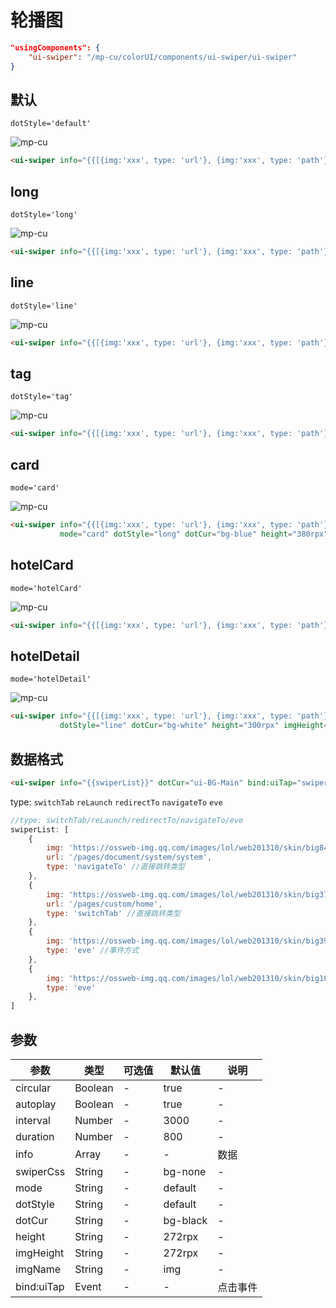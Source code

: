 <div class="mp-cu-doc-theme-content">

# 轮播图

```json
"usingComponents": {
    "ui-swiper": "/mp-cu/colorUI/components/ui-swiper/ui-swiper"
}
```

## 默认

`dotStyle='default'`

![mp-cu](https://colorui-assest.vercel.app/mp-cu-doc/swiper/swiper-1.png)

```html
<ui-swiper info="{{[{img:'xxx', type: 'url'}, {img:'xxx', type: 'path'}]}}" dotCur="ui-BG-Main"/>
```

## long

`dotStyle='long'`

![mp-cu](https://colorui-assest.vercel.app/mp-cu-doc/swiper/swiper-2.png)

```html
<ui-swiper info="{{[{img:'xxx', type: 'url'}, {img:'xxx', type: 'path'}]}}" dotStyle="long" dotCur="bg-white"/>
```

## line

`dotStyle='line'`

![mp-cu](https://colorui-assest.vercel.app/mp-cu-doc/swiper/swiper-3.png)

```html
<ui-swiper info="{{[{img:'xxx', type: 'url'}, {img:'xxx', type: 'path'}]}}" dotStyle="line" dotCur="bg-white"/>
```

## tag

`dotStyle='tag'`

![mp-cu](https://colorui-assest.vercel.app/mp-cu-doc/swiper/swiper-4.png)

```html
<ui-swiper info="{{[{img:'xxx', type: 'url'}, {img:'xxx', type: 'path'}]}}" dotStyle="tag" dotCur="bg-mask-50"/>
```

## card

`mode='card'`

![mp-cu](https://colorui-assest.vercel.app/mp-cu-doc/swiper/swiper-5.png)

```html
<ui-swiper info="{{[{img:'xxx', type: 'url'}, {img:'xxx', type: 'path'}]}}" 
           mode="card" dotStyle="long" dotCur="bg-blue" height="380rpx" imgHeight="300rpx"/>
```

## hotelCard

`mode='hotelCard'`

![mp-cu](https://colorui-assest.vercel.app/mp-cu-doc/swiper/swiper-6.png)

```html
<ui-swiper info="{{[{img:'xxx', type: 'url'}, {img:'xxx', type: 'path'}]}}" mode="hotelCard" dotStyle="line" dotCur="bg-white"/>
```

## hotelDetail

`mode='hotelDetail'`

![mp-cu](https://colorui-assest.vercel.app/mp-cu-doc/swiper/swiper-7.png)

```html
<ui-swiper info="{{[{img:'xxx', type: 'url'}, {img:'xxx', type: 'path'}]}}" mode="hotelDetail" 
           dotStyle="line" dotCur="bg-white" height="300rpx" imgHeight="300rpx"/>
```


## 数据格式

```html
<ui-swiper info="{{swiperList}}" dotCur="ui-BG-Main" bind:uiTap="swiperTap"/>
```

type: `switchTab` `reLaunch` `redirectTo` `navigateTo` `eve`

```javascript
//type: switchTab/reLaunch/redirectTo/navigateTo/eve
swiperList: [
    {
        img: 'https://ossweb-img.qq.com/images/lol/web201310/skin/big84000.jpg',
        url: '/pages/document/system/system',
        type: 'navigateTo' //直接跳转类型
    },
    {
        img: 'https://ossweb-img.qq.com/images/lol/web201310/skin/big37006.jpg',
        url: '/pages/custom/home',
        type: 'switchTab' //直接跳转类型
    },
    {
        img: 'https://ossweb-img.qq.com/images/lol/web201310/skin/big39000.jpg',
        type: 'eve' //事件方式
    },
    {
        img: 'https://ossweb-img.qq.com/images/lol/web201310/skin/big10001.jpg',
        type: 'eve'
    },
]
```



## 参数

|  参数  |  类型  |  可选值  |  默认值  |       说明       |
|----------|----------|----------|----------|----------|
| circular | Boolean | - | true | - |
| autoplay | Boolean | - | true | - |
| interval | Number | - | 3000 | - |
| duration | Number | - | 800 | - |
| info | Array | - | - | 数据 |
| swiperCss | String | - | bg-none | - |
| mode | String | - | default | - |
| dotStyle | String | - | default | - |
| dotCur | String | - | bg-black | - |
| height | String | - | 272rpx | - |
| imgHeight | String | - | 272rpx | - |
| imgName | String | - | img | - |
| bind:uiTap | Event | - | - | 点击事件 |

</div>
